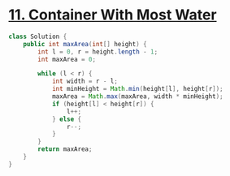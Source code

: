 # [11. Container With Most Water](https://leetcode.com/problems/container-with-most-water/)

```java
class Solution {
    public int maxArea(int[] height) {
        int l = 0, r = height.length - 1;
        int maxArea = 0;

        while (l < r) {
            int width = r - l;
            int minHeight = Math.min(height[l], height[r]);
            maxArea = Math.max(maxArea, width * minHeight);
            if (height[l] < height[r]) {
                l++;
            } else {
                r--;
            }
        }
        return maxArea;
    }
}
```
